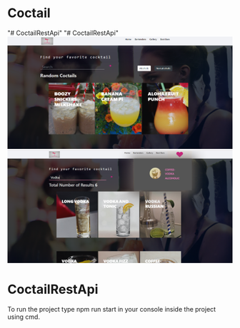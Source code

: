 # Coctail
"# CoctailRestApi" 
"# CoctailRestApi"
![](image1.png)
![](image2.png)
# CoctailRestApi
To run the project type npm run start in your console inside the project using cmd.
